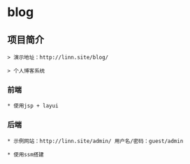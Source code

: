 # blog

## 项目简介

    > 演示地址：http://linn.site/blog/

    > 个人博客系统

### 前端

    * 使用jsp + layui

### 后端

    * 示例网站：http://linn.site/admin/ 用户名/密码：guest/admin

    * 使用ssm搭建
